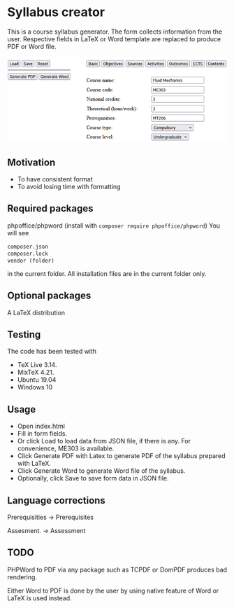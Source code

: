 # Syllabus creator

This is a course syllabus generator. The form collects information from the user. Respective fields in LaTeX or Word template are replaced to produce PDF or Word file.

![screenshot](img1.png)

## Motivation

* To have consistent format
* To avoid losing time with formatting

## Required packages

phpoffice/phpword (install with ```composer require phpoffice/phpword```)
You will see
```
composer.json
composer.lock
vendor (folder)
```
in the current folder. All installation files are in the current folder only.

## Optional packages

A LaTeX distribution 

## Testing

The code has been tested with

* TeX Live 3.14.
* MixTeX 4.21.
* Ubuntu 19.04
* Windows 10

## Usage

* Open index.html
* Fill in form fields.
* Or click Load to load data from JSON file, if there is any. For convenience, ME303 is available.
* Click Generate PDF with Latex to generate PDF of the syllabus prepared with LaTeX.
* Click Generate Word to generate Word file of the syllabus.
* Optionally, click Save to save form data in JSON file.

## Language corrections

Prerequisities -> Prerequisites

Assesment. -> Assessment

## TODO

PHPWord to PDF via any package such as TCPDF or DomPDF produces bad rendering.

Either Word to PDF is done by the user by using native feature of Word or LaTeX is used instead.